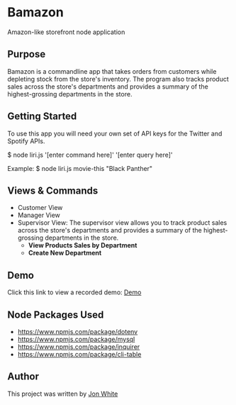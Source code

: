 # Bamazon
Amazon-like storefront node application

## Purpose

Bamazon is a commandline app that takes orders from customers while depleting stock from the store's inventory. The program also tracks product sales across the store's departments and provides a summary of the highest-grossing departments in the store.

## Getting Started

To use this app you will need your own set of API keys for the Twitter and Spotify APIs.

$ node liri.js '[enter command here]' '[enter query here]'

Example: $ node liri.js movie-this "Black Panther"

## Views & Commands

* Customer View
* Manager View
* Supervisor View: The supervisor view allows you to track product sales across the store's departments and provides a summary of the highest-grossing departments in the store.
  * **View Products Sales by Department** 
  * **Create New Department**

## Demo

Click this link to view a recorded demo: 
[Demo](https://drive.google.com/file/d/1eZm-MYI1M3Yu2Huv123ReY6wuY3Skgua/view)

## Node Packages Used

* https://www.npmjs.com/package/dotenv
* https://www.npmjs.com/package/mysql
* https://www.npmjs.com/package/inquirer
* https://www.npmjs.com/package/cli-table

## Author

This project was written by 
[Jon White](https://jonathan-white.github.io/)

